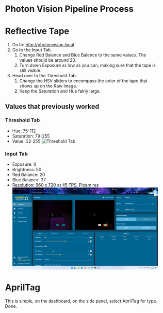 # Photon Vision Pipeline Process

# Reflective Tape
1. Go to: http://photonvision.local
1. Go to the Input Tab.
    1. Change Red Balance and Blue Balance to the same values. The values should be around 20.
    1. Turn down Exposure as low as you can, making sure that the tape is still visible.
1. Head over to the Threshold Tab.
    1. Change the HSV sliders to encompass the color of the tape that shows up on the Raw Image.
    1. Keep the Saturation and Hue fairly large.



## Values that previously worked

### Threshold Tab
* Hue: 75-112
* Saturation: 79-255
* Value: 32-255
![Threshold Tab](/software/vision/limelight/PhotonVisionPipeline_images/thresholdTab.png)
### Input Tab
* Exposure: 0
* Brightness: 50
* Red Balance: 20
* Blue Balance: 37
* Resolution: 960 x 720 at 45 FPS, Picam res
![Input Tab](/software/vision/limelight/PhotonVisionPipeline_images/inputTab.png)

# AprilTag

This is simple, on the dashboard, on the side panel, select AprilTag for type. Done.

